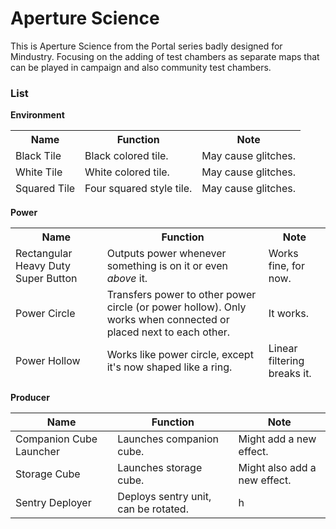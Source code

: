 # Aperture Science

This is Aperture Science from the Portal series badly designed for Mindustry. Focusing on the adding of test chambers as separate maps that can be played in campaign and also community test chambers.

### List
   
**Environment**
<table class="tg">
<thead>
  <tr>
    <th class="tg-z6ao">Name</th>
    <th class="tg-z6ao">Function</th>
    <th class="tg-z6ao">Note</th>
  </tr>
  <tr>
    <td class="tg-lj4e">Black Tile</td>
    <td class="tg-lj4e">Black colored tile.</td>
    <td class="tg-lj4e">May cause glitches.</td>
  </tr>
  <tr>
    <td class="tg-lj4e">White Tile</td>
    <td class="tg-lj4e">White colored tile.</td>
    <td class="tg-lj4e">May cause glitches.</td>
  </tr>
  <tr>
    <td class="tg-lj4e">Squared Tile</td>
    <td class="tg-lj4e">Four squared style tile.</td>
    <td class="tg-lj4e">May cause glitches.</td>
  </tr>
</thead>
</table>

**Power**
<table class="tg">
<thead>
  <tr>
    <th>Name</th>
    <th>Function</th>
    <th>Note</th>
  </tr>
  <tr>
    <td>Rectangular Heavy Duty Super Button</td>
    <td>Outputs power whenever something is on it or even <span style="font-style:italic">above</span><span style="font-style:normal"> it.</span></td>
    <td>Works fine, for now.</td>
  </tr>
  <tr>
    <td>Power Circle</td>
    <td>Transfers power to other power circle (or power hollow). Only works when connected or placed next to each other.</td>
    <td>It works.</td>
  </tr>
  <tr>
    <td>Power Hollow</td>
    <td>Works like power circle, except it's now shaped like a ring.</td>
    <td>Linear filtering breaks it.</td>
  </tr>
</thead>
</table>

**Producer**
<table class="tg">
<thead>
  <tr>
    <th>Name</th>
    <th>Function</th>
    <th>Note</th>
  </tr>
</thead>
<tbody>
  <tr>
    <td>Companion Cube Launcher</td>
    <td>Launches companion cube.</td>
    <td>Might add a new effect.</td>
  </tr>
  <tr>
    <td>Storage Cube </td>
    <td>Launches storage cube.</td>
    <td>Might also add a new effect.</td>
  </tr>
  <tr>
    <td>Sentry Deployer</td>
    <td>Deploys sentry unit, can be rotated.</td>
    <td>h</td>
  </tr>
</tbody>
</table>










